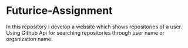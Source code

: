 # Futurice-Assignment
In this repository i develop a website which shows repositories of a user.
Using Github Api for searching repositories through user name or organization name.

